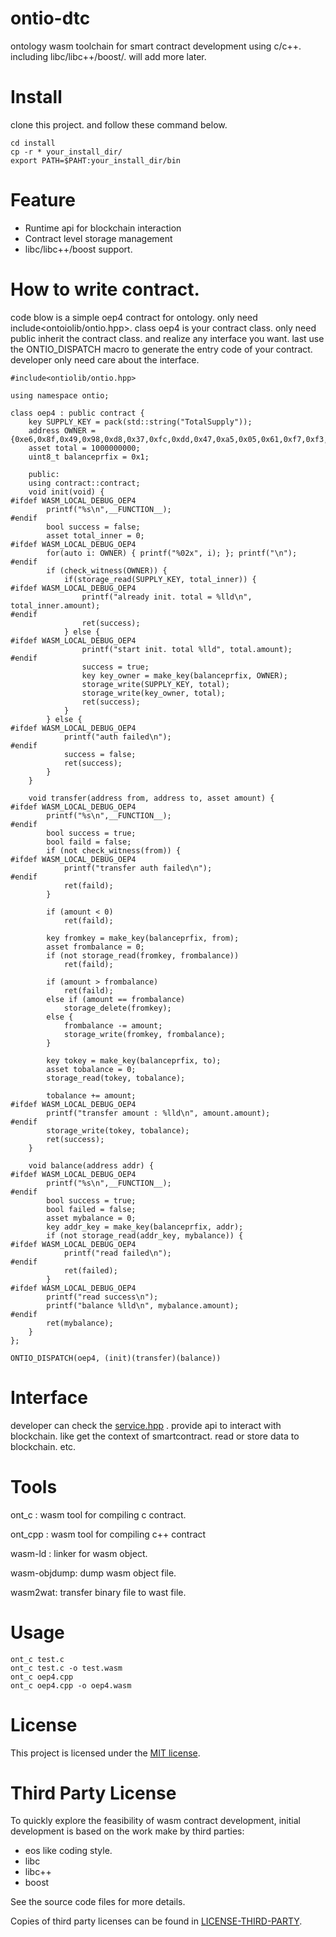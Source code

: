 # ontio-dtc
ontology wasm toolchain for smart contract development using c/c++. including libc/libc++/boost/. will add more later.

# Install

clone this project. and follow these command below.

```
cd install
cp -r * your_install_dir/
export PATH=$PAHT:your_install_dir/bin
```

# Feature

- Runtime api for blockchain interaction
- Contract level storage management
- libc/libc++/boost support.

# How to write contract.

code blow is a simple oep4 contract for ontology. only need include<ontoiolib/ontio.hpp>.  class oep4 is your contract class. only need public inherit the contract class. and realize any interface you want. last use the ONTIO_DISPATCH macro to generate the entry code of your contract. developer only need care about the interface.

```
#include<ontiolib/ontio.hpp>

using namespace ontio;

class oep4 : public contract {
	key SUPPLY_KEY = pack(std::string("TotalSupply"));
	address OWNER = {0xe6,0x8f,0x49,0x98,0xd8,0x37,0xfc,0xdd,0x47,0xa5,0x05,0x61,0xf7,0xf3,0x29,0x40,0xc7,0xc6,0xc2,0x61};
	asset total = 1000000000;
	uint8_t balanceprfix = 0x1;

	public:
	using contract::contract;
	void init(void) {
#ifdef WASM_LOCAL_DEBUG_OEP4
		printf("%s\n",__FUNCTION__);
#endif
		bool success = false;
		asset total_inner = 0;
#ifdef WASM_LOCAL_DEBUG_OEP4
		for(auto i: OWNER) { printf("%02x", i); }; printf("\n");
#endif
		if (check_witness(OWNER)) {
			if(storage_read(SUPPLY_KEY, total_inner)) {
#ifdef WASM_LOCAL_DEBUG_OEP4
				printf("already init. total = %lld\n", total_inner.amount);
#endif
				ret(success);
			} else {
#ifdef WASM_LOCAL_DEBUG_OEP4
				printf("start init. total %lld", total.amount);
#endif
				success = true;
				key key_owner = make_key(balanceprfix, OWNER);
				storage_write(SUPPLY_KEY, total);
				storage_write(key_owner, total);
				ret(success);
			}
		} else {
#ifdef WASM_LOCAL_DEBUG_OEP4
			printf("auth failed\n");
#endif
			success = false;
			ret(success);
		}
	}

	void transfer(address from, address to, asset amount) {
#ifdef WASM_LOCAL_DEBUG_OEP4
		printf("%s\n",__FUNCTION__);
#endif
		bool success = true;
		bool faild = false;
		if (not check_witness(from)) {
#ifdef WASM_LOCAL_DEBUG_OEP4
			printf("transfer auth failed\n");
#endif
			ret(faild);
		}

		if (amount < 0)
			ret(faild);

		key fromkey = make_key(balanceprfix, from);
		asset frombalance = 0; 
		if (not storage_read(fromkey, frombalance))
			ret(faild);

		if (amount > frombalance)
			ret(faild);
		else if (amount == frombalance)
			storage_delete(fromkey);
		else {
			frombalance -= amount;
			storage_write(fromkey, frombalance);
		}

		key tokey = make_key(balanceprfix, to);
		asset tobalance = 0;
		storage_read(tokey, tobalance);

		tobalance += amount;
#ifdef WASM_LOCAL_DEBUG_OEP4
		printf("transfer amount : %lld\n", amount.amount);
#endif
		storage_write(tokey, tobalance);
		ret(success);
	}

	void balance(address addr) {
#ifdef WASM_LOCAL_DEBUG_OEP4
		printf("%s\n",__FUNCTION__);
#endif
		bool success = true;
		bool failed = false;
		asset mybalance = 0;
		key addr_key = make_key(balanceprfix, addr);
		if (not storage_read(addr_key, mybalance)) {
#ifdef WASM_LOCAL_DEBUG_OEP4
			printf("read failed\n");
#endif
			ret(failed);
		}
#ifdef WASM_LOCAL_DEBUG_OEP4
		printf("read success\n");
		printf("balance %lld\n", mybalance.amount);
#endif
		ret(mybalance);
	}
};

ONTIO_DISPATCH(oep4, (init)(transfer)(balance))
```

# Interface

developer can check the [service.hpp](install/include/ontiolib/service.hpp) . provide api to interact with blockchain. like get the context of smartcontract. read or store data to blockchain. etc.

# Tools

ont_c :  wasm tool for compiling  c contract.

ont_cpp : wasm tool for compiling c++ contract

wasm-ld :  linker for wasm object.

wasm-objdump:  dump wasm object file.

wasm2wat:  transfer binary file to wast file.



# Usage

```
ont_c test.c
ont_c test.c -o test.wasm
ont_c oep4.cpp
ont_c oep4.cpp -o oep4.wasm
```

# License

This project is licensed under the [MIT license](LICENSE).

# Third Party License

To quickly explore the feasibility of wasm contract development, initial development is based on the work make by third parties:

- eos like coding style. 
- libc
- libc++
- boost

See the source code files for more details.

Copies of third party licenses can be found in [LICENSE-THIRD-PARTY](Third_Party_Licenses).